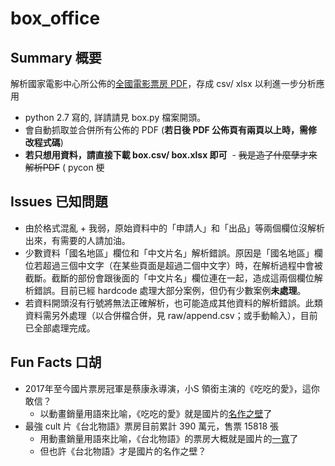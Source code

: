 # box_office

## Summary 概要
解析國家電影中心所公佈的[全國電影票房 PDF](http://www.tfi.org.tw/about-publicinfo04.asp)，存成 csv/ xlsx 以利進一步分析應用
  - python 2.7 寫的, 詳請請見 box.py 檔案開頭。
  - 會自動抓取並合併所有公佈的 PDF (**若日後 PDF 公佈頁有兩頁以上時，需修改程式碼**)
  - **若只想用資料，請直接下載 box.csv/ box.xlsx 即可**
  - ~~我是造了什麼孽才來解析PDF~~ ( pycon 梗

## Issues 已知問題
  - 由於格式混亂 + 我弱，原始資料中的「申請人」和「出品」等兩個欄位沒解析出來，有需要的人請加油。
  - 少數資料「國名地區」欄位和「中文片名」解析錯誤。原因是「國名地區」欄位若超過三個中文字（在某些頁面是超過二個中文字）時，在解析過程中會被截斷。截斷的部份會跟後面的「中文片名」欄位連在一起，造成這兩個欄位解析錯誤。目前已經 hardcode 處理大部分案例，但仍有少數案例**未處理**。
  - 若資料開頭沒有行號將無法正確解析，也可能造成其他資料的解析錯誤。此類資料需另外處理（以合併檔合併，見 raw/append.csv；或手動輸入），目前已全部處理完成。

## Fun Facts 口胡
  - 2017年至今國片票房冠軍是蔡康永導演，小S 領銜主演的《吃吃的愛》，這你敢信？
    * 以動畫銷量用語來比喻，《吃吃的愛》就是國片的[名作之壁](https://zh.moegirl.org/zh-hant/%E5%90%8D%E4%BD%9C%E4%B9%8B%E5%A3%81#)了
  - 最強 cult 片《台北物語》票房目前累計 390 萬元，售票 15818 張
    * 用動畫銷量用語來比喻，《台北物語》的票房大概就是國片的[一寬](https://goo.gl/images/GYgLVZ)了
    * 但也許《台北物語》才是國片的名作之壁？
